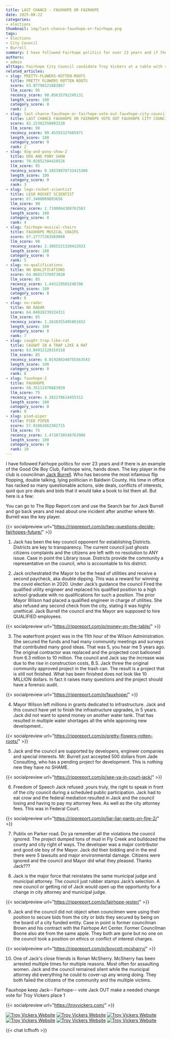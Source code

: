 ```yaml
---
title: LAST CHANCE - FAUXHOPE OR FAIRHOPE
date: 2025-08-22
categories:
- elections
thumbnail: img/last-chance-fauxhope-or-fairhope.png
tags:
- Elections
- City Council
- Burrell
summary: I have followed Fairhope politics for over 23 years and if there is an example of the Good Ole Boy Club, Fairhope wins, hands down. The key player in the club is councilman Jack Burrell. Who has become the most infamous flip flopping, double talking, lying politician in Baldwin County. His time in office has racked so many questionable actions, side deals, conflicts of interests, quid quo pro deals and bids that it would take a book to list them all.
authors:
- admin
alttags: Fairhope City Council candidate Troy Vickers at a table with constituents, promoting strong values and local solutions
related_articles:
- slug: PRETTY-FLOWERS-ROTTEN-ROOTS
  title: PRETTY FLOWERS ROTTEN ROOTS
  score: 83.97790121883867
  llm_score: 95
  recency_score: 90.85635792245131
  length_score: 100
  category_score: 0
  rank: 1
- slug: last-chance-fauxhope-or-fairhope-vote-out-fauxhope-city-council
  title: LAST CHANCE FAUXHOPE OR FAIRHOPE VOTE OUT FAUXHOPE CITY COUNCIL
  score: 82.22362358093228
  llm_score: 90
  recency_score: 99.45355327605971
  length_score: 100
  category_score: 0
  rank: 2
- slug: dog-and-pony-show-2
  title: DOG AND PONY SHOW
  score: 70.02852304420526
  llm_score: 95
  recency_score: 0.18539978733415308
  length_score: 100
  category_score: 0
  rank: 3
- slug: lego-rocket-scientist
  title: LEGO ROCKET SCIENTIST
  score: 67.3400009893656
  llm_score: 90
  recency_score: 2.7100064308763563
  length_score: 100
  category_score: 0
  rank: 4
- slug: fairhope-musical-chairs
  title: FAUXHOPE MUSICAL CHAIRS
  score: 67.27777263569868
  llm_score: 90
  recency_score: 2.3055221320412933
  length_score: 100
  category_score: 0
  rank: 5
- slug: no-qualifications
  title: NO QUALIFICATIONS
  score: 64.06817376973028
  llm_score: 85
  recency_score: 1.443129503246706
  length_score: 100
  category_score: 0
  rank: 6
- slug: no-radar
  title: NO RADAR
  score: 64.04028239224311
  llm_score: 85
  recency_score: 1.2618355495801652
  length_score: 100
  category_score: 0
  rank: 7
- slug: caught-trap-like-rat
  title: CAUGHT IN A TRAP LIKE A RAT
  score: 63.84912128319318
  llm_score: 85
  recency_score: 0.019288340755563543
  length_score: 100
  category_score: 0
  rank: 8
- slug: fauxhope-2
  title: FAUXHOPE
  score: 58.35111978683929
  llm_score: 75
  recency_score: 4.282278614455312
  length_score: 100
  category_score: 0
  rank: 9
- slug: pied-piper
  title: PIED PIPER
  score: 57.91862662382715
  llm_score: 75
  recency_score: 1.4710730548763988
  length_score: 100
  category_score: 0
  rank: 10
---
```

I have followed Fairhope politics for over 23 years and if there is an example of the Good Ole Boy Club, Fairhope wins, hands down. The key player in the club is councilman <a href="https://www.google.com/search?q=site%3Arippreport.com+jack+burrell">Jack Burrell</a>. Who has become the most infamous flip flopping, double talking, lying politician in Baldwin County. His time in office has racked so many questionable actions, side deals, conflicts of interests, quid quo pro deals and bids that it would take a book to list them all. But here is a few:

You can go to The Ripp Report.com and use the Search bar for Jack Burrell and go back years and read about one incident after another where Mr. Burrell was the key player.

{{< socialpreview url="https://rippreport.com/p/two-questions-decide-fairhopes-future/" >}}

1. Jack has been the key council opponent for establishing Districts. Districts are key to transparency. The current council just ghosts citizens complaints and the citizens are left with no resolution to ANY issue. Case in point the Library issue.
Districts provide the community a representative on the council, who is accountable to his district.

2. Jack orchestrated the Mayor to be the head of utilities and receive a second paycheck, aka double dipping. This was a reward for winning the covid election in 2020. Under Jack’s guidance the council
Fired the qualified utility engineer and replaced his qualified position to a high school graduate with no qualifications for such a position. The prior Mayor Wilson had placed a qualified engineer in charge of utilities. She also refused any second check from the city, stating it was highly unethical. Jack Burrell the council and the Mayor are supposed to hire QUALIFIED employees.

{{< socialpreview url="https://rippreport.com/p/money-on-the-table/" >}}

3. The waterfront project was in the 11th hour of the Wilson Administration. She secured the funds and had many community meetings and surveys that contributed many good ideas. That was 5, you hear me 5 years ago. The original contractor was replaced and the projected cost ballooned from 6.3 million to 10 million. The council and Jack say the increase was due to the rise in construction costs, B.S. Jack threw the original community approved project in the trash can. The result is a project that is still not finished. What has been finished does not look like 10 MILLION dollars. In fact it raises many questions and the project should have a forensic audit.

{{< socialpreview url="https://rippreport.com/p/fauxhope/" >}}

4. Mayor Wilson left millions in grants dedicated to infrastructure. Jack and this council have yet to finish the infrastructure upgrades, in 5 years. Jack did not want to spend money on another water tank. That has resulted in multiple water shortages all the while approving new development..

{{< socialpreview url="https://rippreport.com/p/pretty-flowers-rotten-roots/" >}}

5. Jack and the council are supported by developers, engineer companies and special interests.
Mr. Burrell just accepted 500 dollars from Jade Consulting, who has a pending project for development. This is nothing new they have no SHAME.

{{< socialpreview url="https://rippreport.com/p/see-ya-in-court-jack/" >}}

6. Freedom of Speech Jack refused ,yours truly, the right to speak in front of the city council during a scheduled public participation. Jack had to eat crow and the federal mediation resulted in Jack and the council losing and having to pay my attorney fees. As well as the city attorney fees. This was in Federal Court.

{{< socialpreview url="https://rippreport.com/p/liar-liar-pants-on-fire-2/" >}}

7. Publix on Parker road. Do ya remember all the violations the council ignored. The project dumped tons of mud in Fly Creek and bulldozed the county and city right of ways. The developer was a major contributor and good ole boy of the Mayor. Jack did their bidding and in the end there were 5 lawsuits and major environmental damage. Citizens were ignored and the council and Mayor did what they pleased. Thanks Jack???

8. Jack is the major force that reinstates the same municipal judge and municipal attorney. The council just rubber stamps Jack’s selection. A new council or getting rid of Jack would open up the opportunity for a change in city attorney and municipal judge.

{{< socialpreview url="https://rippreport.com/p/fairhope-jester/" >}}

9. Jack and the council did not object when councilmen were using their position to secure bids from the city or bids they secured by being on the board of a city funded entity. Case in point is former councilman Brown and his contract with the Fairhope Art Center. Former Councilman Boone also ate from the same apple. They both are gone but no one on the council took a position on ethics or conflict of interest charges.

{{< socialpreview url="https://rippreport.com/p/boycott-mcsharry/" >}}

10. One of Jack's close friends is Ronan McSherry. McSherry has been arrested multiple times for multiple reasons. Most often for assaulting women. Jack and the council remained silent while the municipal attorney did everything he could to cover-up any wrong doing. They both failed the citizens of the community and the multiple victims.

Fauxhope keep Jack-- Fairhope-- vote Jack OUT make a needed change vote for Troy Vickers place 1

{{< socialpreview url="https://troyvickers.com/" >}}

<a href="https://troyvickers.com/"><img loading="lazy" src="/cdn-cgi/image/width=750,quality=85,format=auto/img/vickers-1.png" alt="Troy Vickers Website"></a>
<a href="https://troyvickers.com/#65bb8506-b55b-4854-baeb-7c4107352ae3"><img loading="lazy" src="/cdn-cgi/image/width=750,quality=85,format=auto/img/vickers-2.png" alt="Troy Vickers Website"></a>
<a href="https://troyvickers.com/#bs-3"><img loading="lazy" src="/cdn-cgi/image/width=750,quality=85,format=auto/img/vickers-3.png" alt="Troy Vickers Website"></a>
<a href="https://troyvickers.com/#08f44bd4-53eb-4e60-993c-9ea9168240e1"><img loading="lazy" src="/cdn-cgi/image/width=750,quality=85,format=auto/img/vickers-4.png" alt="Troy Vickers Website"></a>
<a href="https://troyvickers.com/#2edc5d7a-fb6c-456d-90fc-873176621443"><img loading="lazy" src="/cdn-cgi/image/width=750,quality=85,format=auto/img/vickers-5.png" alt="Troy Vickers Website"></a>
<a href="https://troyvickers.com/#a8ae31fc-b16a-434a-9f11-a65ef8a8d258"><img loading="lazy" src="/cdn-cgi/image/width=750,quality=85,format=auto/img/vickers-6.png" alt="Troy Vickers Website"></a>

<style>
.source-url {background:transparent !important;color:black !important;}

</style>

{{< chat lcfhofh >}}